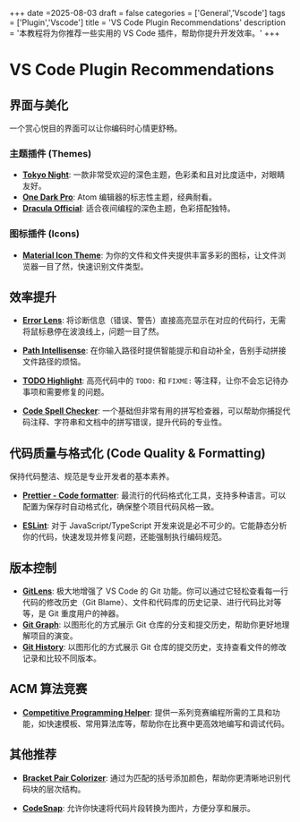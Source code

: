 +++
date =2025-08-03
draft = false
categories = ['General','Vscode']
tags = ['Plugin','Vscode']
title = 'VS Code Plugin Recommendations'
description = '本教程将为你推荐一些实用的 VS Code 插件，帮助你提升开发效率。'
+++

# VS Code Plugin Recommendations


## 界面与美化

一个赏心悦目的界面可以让你编码时心情更舒畅。

###  主题插件 (Themes)

- **[Tokyo Night](https://marketplace.visualstudio.com/items?itemName=enkia.tokyo-night)**: 一款非常受欢迎的深色主题，色彩柔和且对比度适中，对眼睛友好。
- **[One Dark Pro](https://marketplace.visualstudio.com/items?itemName=zhuangtongfa.Material-theme)**: Atom 编辑器的标志性主题，经典耐看。
- **[Dracula Official](https://marketplace.visualstudio.com/items?itemName=dracula-theme.theme-dracula)**: 适合夜间编程的深色主题，色彩搭配独特。

###  图标插件 (Icons)

- **[Material Icon Theme](https://marketplace.visualstudio.com/items?itemName=PKief.material-icon-theme)**: 为你的文件和文件夹提供丰富多彩的图标，让文件浏览器一目了然，快速识别文件类型。

## 效率提升

- **[Error Lens](https://marketplace.visualstudio.com/items?itemName=usernamehw.errorlens)**: 将诊断信息（错误、警告）直接高亮显示在对应的代码行，无需将鼠标悬停在波浪线上，问题一目了然。

- **[Path Intellisense](https://marketplace.visualstudio.com/items?itemName=christian-kohler.path-intellisense)**: 在你输入路径时提供智能提示和自动补全，告别手动拼接文件路径的烦恼。

- **[TODO Highlight](https://marketplace.visualstudio.com/items?itemName=wayou.vscode-todo-highlight)**: 高亮代码中的 `TODO:` 和 `FIXME:` 等注释，让你不会忘记待办事项和需要修复的问题。

- **[Code Spell Checker](https://marketplace.visualstudio.com/items?itemName=streetsidesoftware.code-spell-checker)**: 一个基础但非常有用的拼写检查器，可以帮助你捕捉代码注释、字符串和文档中的拼写错误，提升代码的专业性。

## 代码质量与格式化 (Code Quality & Formatting)

保持代码整洁、规范是专业开发者的基本素养。

- **[Prettier - Code formatter](https://marketplace.visualstudio.com/items?itemName=esbenp.prettier-vscode)**: 最流行的代码格式化工具，支持多种语言。可以配置为保存时自动格式化，确保整个项目代码风格一致。

- **[ESLint](https://marketplace.visualstudio.com/items?itemName=dbaeumer.vscode-eslint)**: 对于 JavaScript/TypeScript 开发来说是必不可少的。它能静态分析你的代码，快速发现并修复问题，还能强制执行编码规范。

## 版本控制

- **[GitLens](https://marketplace.visualstudio.com/items?itemName=eamodio.gitlens)**: 极大地增强了 VS Code 的 Git 功能。你可以通过它轻松查看每一行代码的修改历史（Git Blame）、文件和代码库的历史记录、进行代码比对等等，是 Git 重度用户的神器。
- **[Git Graph](https://marketplace.visualstudio.com/items?itemName=mhutchie.git-graph)**: 以图形化的方式展示 Git 仓库的分支和提交历史，帮助你更好地理解项目的演变。
- **[Git History](https://marketplace.visualstudio.com/items?itemName=mhutchie.git-history)**: 以图形化的方式展示 Git 仓库的提交历史，支持查看文件的修改记录和比较不同版本。

## ACM 算法竞赛

- **[Competitive Programming Helper](https://marketplace.visualstudio.com/items?itemName=AnkushChoudhary.competitive-programming-helper)**: 提供一系列竞赛编程所需的工具和功能，如快速模板、常用算法库等，帮助你在比赛中更高效地编写和调试代码。

## 其他推荐

- **[Bracket Pair Colorizer](https://marketplace.visualstudio.com/items?itemName=CoenraadS.bracket-pair-colorizer)**: 通过为匹配的括号添加颜色，帮助你更清晰地识别代码块的层次结构。

- **[CodeSnap](https://marketplace.visualstudio.com/items?itemName=adammaras.code-snap)**: 允许你快速将代码片段转换为图片，方便分享和展示。
